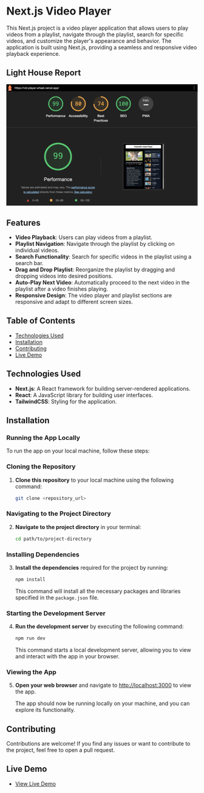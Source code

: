 # Next.js Video Player

This Next.js project is a video player application that allows users to play videos from a playlist, navigate through the playlist, search for specific videos, and customize the player's appearance and behavior. The application is built using Next.js, providing a seamless and responsive video playback experience.

## Light House Report

![Light House](./app/assets/lightHouseReport.png)

## Features

- **Video Playback**: Users can play videos from a playlist.
- **Playlist Navigation**: Navigate through the playlist by clicking on individual videos.
- **Search Functionality**: Search for specific videos in the playlist using a search bar.
- **Drag and Drop Playlist**: Reorganize the playlist by dragging and dropping videos into desired positions.
- **Auto-Play Next Video**: Automatically proceed to the next video in the playlist after a video finishes playing.
- **Responsive Design**: The video player and playlist sections are responsive and adapt to different screen sizes.

## Table of Contents

- [Technologies Used](#technologies-used)
- [Installation](#installation)
- [Contributing](#contributing)
- [Live Demo](#live-demo)

## Technologies Used

- **Next.js**: A React framework for building server-rendered applications.
- **React**: A JavaScript library for building user interfaces.
- **TailwindCSS**: Styling for the application.

## Installation

### Running the App Locally

To run the app on your local machine, follow these steps:

### Cloning the Repository

1. **Clone this repository** to your local machine using the following command:
   ```bash
   git clone <repository_url>
   ```

### Navigating to the Project Directory

2. **Navigate to the project directory** in your terminal:
   ```bash
   cd path/to/project-directory
   ```

### Installing Dependencies

3. **Install the dependencies** required for the project by running:

   ```bash
   npm install
   ```

   This command will install all the necessary packages and libraries specified in the `package.json` file.

### Starting the Development Server

4. **Run the development server** by executing the following command:

   ```bash
   npm run dev
   ```

   This command starts a local development server, allowing you to view and interact with the app in your browser.

### Viewing the App

5. **Open your web browser** and navigate to [http://localhost:3000](http://localhost:3000) to view the app.

   The app should now be running locally on your machine, and you can explore its functionality.

## Contributing

Contributions are welcome! If you find any issues or want to contribute to the project, feel free to open a pull request.

## Live Demo

- [View Live Demo](https://vid-player-wheat.vercel.app/)
